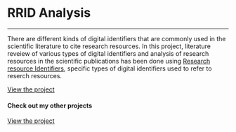 # RRID Analysis
***

There are different kinds of digital identifiers that are commonly used in the scientific literature to cite research resources. In this project, literature reveiew of various types of digital identifiers and analysis of research resources in the scientific publications has been done using [Research resource Identifiers](https://en.wikipedia.org/wiki/SciCrunch), specific types of digital identifiers used to refer to reserch resources. 

[View the project](https://htmlpreview.github.io/?https://github.com/BeTKH/Data-Mining-and-Analysis-Scientific-Publications/blob/main/html/RRID%20Analysis%20Final%20Paper.html)


#### Check out my other projects
[View the project](https://sites.google.com/view/bekaluetadesse/projects)


